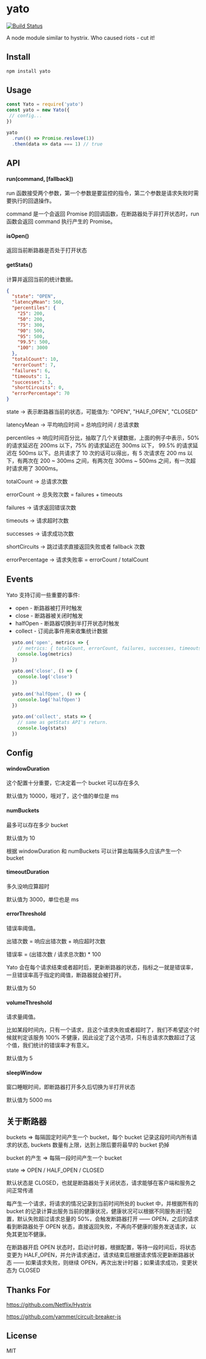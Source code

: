 # yato

[![Build Status](https://travis-ci.org/shimohq/shimo-hystrix.svg?branch=master)](https://travis-ci.org/shimohq/shimo-hystrix)

A node module similar to hystrix. Who caused riots - cut it!

## Install

```JavaScript
npm install yato
```

## Usage

```JavaScript
const Yato = require('yato')
const yato = new Yato({
 // config...
})

yato
  .run(() => Promise.reslove(1))
  .then(data => data === 1) // true
```

## API

#### run(command, [fallback])

run 函数接受两个参数，第一个参数是要监控的指令，第二个参数是请求失败时需要执行的回退操作。

command 是一个会返回 Promise 的回调函数，在断路器处于非打开状态时，run 函数会返回 command 执行产生的 Promise。

#### isOpen()

返回当前断路器是否处于打开状态

#### getStats()

计算并返回当前的统计数据。

```JSON
{
  "state": "OPEN",
  "latencyMean": 560,
  "percentiles": {
    "25": 200,
    "50": 200,
    "75": 300,
    "90": 500,
    "95": 500,
    "99.5": 500,
    "100": 3000
  },
  "totalCount": 10,
  "errorCount": 7,
  "failures": 6,
  "timeouts": 1,
  "successes": 3,
  "shortCircuits": 0,
  "errorPercentage": 70
}
```
state -> 表示断路器当前的状态，可能值为: "OPEN", "HALF_OPEN", "CLOSED"

latencyMean -> 平均响应时间 = 总响应时间 / 总请求数

percentiles -> 响应时间百分比，抽取了几个关键数据，上面的例子中表示，50% 的请求延迟在 200ms 以下，75% 的请求延迟在 300ms 以下， 99.5% 的请求延迟在 500ms 以下。总共请求了 10 次的话可以得出，有 5 次请求在 200 ms 以下，有两次在 200 ~ 300ms 之间，有两次在 300ms ~ 500ms 之间，有一次超时请求用了 3000ms。

totalCount -> 总请求次数

errorCount -> 总失败次数 = failures + timeouts

failures -> 请求返回错误次数

timeouts -> 请求超时次数

successes -> 请求成功次数

shortCircuits -> 跳过请求直接返回失败或者 fallback 次数

errorPercentage -> 请求失败率 = errorCount / totalCount

## Events

Yato 支持订阅一些重要的事件:

 - open - 断路器被打开时触发
 - close - 断路器被关闭时触发
 - halfOpen - 断路器切换到半打开状态时触发
 - collect - 订阅此事件用来收集统计数据
 
 ```JavaScript
   yato.on('open', metrics => {
     // metrics: { totalCount, errorCount, failures, successes, timeouts, shortCircuits, errorPercentage }
     console.log(metrics)
   })
   
   yato.on('close', () => {
     console.log('close')
   })
   
   yato.on('halfOpen', () => {
     console.log('halfOpen')
   })
   
   yato.on('collect', stats => {
     // same as getStats API's return.
     console.log(stats)
   })
 ```

## Config

#### windowDuration

这个配置十分重要，它决定着一个 bucket 可以存在多久

默认值为 10000，哦对了，这个值的单位是 ms

#### numBuckets

最多可以存在多少 bucket

默认值为 10

根据 windowDuration 和 numBuckets 可以计算出每隔多久应该产生一个 bucket

#### timeoutDuration

多久没响应算超时

默认值为 3000，单位也是 ms

#### errorThreshold

错误率阈值。

出错次数 = 响应出错次数 + 响应超时次数

错误率 = (出错次数 / 请求总次数) * 100

Yato 会在每个请求结束或者超时后，更新断路器的状态，指标之一就是错误率，一旦错误率高于指定的阈值，断路器就会被打开。

默认值为 50

#### volumeThreshold

请求量阈值。

比如某段时间内，只有一个请求，且这个请求失败或者超时了，我们不希望这个时候就判定该服务 100% 不健康，因此设定了这个选项，只有总请求次数超过了这个值，我们统计的错误率才有意义。

默认值为 5

#### sleepWindow

窗口睡眠时间，即断路器打开多久后切换为半打开状态

默认值为 5000 ms

## 关于断路器

buckets => 每隔固定时间产生一个 bucket，每个 bucket 记录这段时间内所有请求的状态, buckets 数量有上限，达到上限后要将最早的 bucket 扔掉

bucket 的产生 => 每隔一段时间产生一个 bucket

state => OPEN / HALF_OPEN / CLOSED

默认状态是 CLOSED，也就是断路器处于关闭状态，请求能够在客户端和服务之间正常传递

每产生一个请求，将请求的情况记录到当前时间所处的 bucket 中，并根据所有的 bucket 的记录计算出服务当前的健康状况，健康状况可以根据不同服务进行配置，默认失败超过请求总量的 50%，会触发断路器打开 —— OPEN，之后的请求看到断路器处于 OPEN 状态，直接返回失败，不再向不健康的服务发送请求，以免其更加不健康。

在断路器开启 OPEN 状态时，启动计时器，根据配置，等待一段时间后，将状态变更为 HALF_OPEN，并允许请求通过，请求结束后根据请求情况更新断路器状态 —— 如果请求失败，则继续 OPEN，再次出发计时器；如果请求成功，变更状态为 CLOSED

## Thanks For

https://github.com/Netflix/Hystrix

https://github.com/yammer/circuit-breaker-js

## License

MIT

